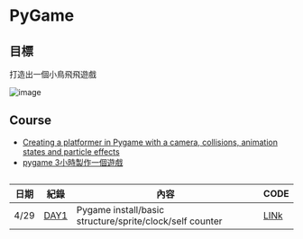 # PyGame
## 目標
打造出一個小鳥飛飛遊戲

![image](https://user-images.githubusercontent.com/87524840/164912575-7006d1ba-46c7-48c8-bb2b-7e71bf34f16d.png)

## Course
* [Creating a platformer in Pygame with a camera, collisions, animation states and particle effects](https://youtu.be/YWN8GcmJ-jAQ)
* [pygame 3小時製作一個遊戲](https://youtu.be/61eX0bFAsYs)

## 
|日期|紀錄|內容|CODE|
|-|-|-|-|
|4/29|[DAY1](NOTE/DAY1.md)|Pygame install/basic structure/sprite/clock/self counter|[LINk](CODE/DAY1.py)|
